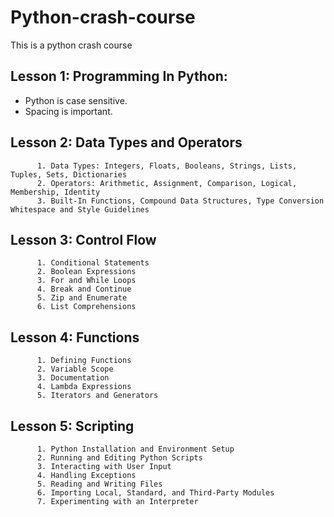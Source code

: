# Python-crash-course
This is a python crash course 
  ## Lesson 1: Programming In Python:
  - Python is case sensitive.
  - Spacing is important.
  ## Lesson 2: Data Types and Operators
          1. Data Types: Integers, Floats, Booleans, Strings, Lists, Tuples, Sets, Dictionaries
          2. Operators: Arithmetic, Assignment, Comparison, Logical, Membership, Identity
          3. Built-In Functions, Compound Data Structures, Type Conversion Whitespace and Style Guidelines
  ## Lesson 3: Control Flow
          1. Conditional Statements
          2. Boolean Expressions
          3. For and While Loops
          4. Break and Continue
          5. Zip and Enumerate
          6. List Comprehensions
  ## Lesson 4: Functions
          1. Defining Functions
          2. Variable Scope
          3. Documentation
          4. Lambda Expressions
          5. Iterators and Generators
  ## Lesson 5: Scripting
          1. Python Installation and Environment Setup
          2. Running and Editing Python Scripts
          3. Interacting with User Input
          4. Handling Exceptions
          5. Reading and Writing Files
          6. Importing Local, Standard, and Third-Party Modules
          7. Experimenting with an Interpreter
